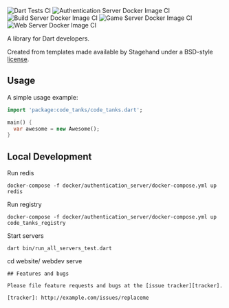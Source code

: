 ![Dart Tests CI](https://github.com/Derrick56007/code_tanks/workflows/Dart%20Tests%20CI/badge.svg)
![Authentication Server Docker Image CI](https://github.com/Derrick56007/code_tanks/workflows/Authentication%20Server%20Docker%20Image%20CI/badge.svg)
![Build Server Docker Image CI](https://github.com/Derrick56007/code_tanks/workflows/Build%20Server%20Docker%20Image%20CI/badge.svg)
![Game Server Docker Image CI](https://github.com/Derrick56007/code_tanks/workflows/Game%20Server%20Docker%20Image%20CI/badge.svg)
![Web Server Docker Image CI](https://github.com/Derrick56007/code_tanks/workflows/Web%20Server%20Docker%20Image%20CI/badge.svg)

A library for Dart developers.

Created from templates made available by Stagehand under a BSD-style
[license](https://github.com/dart-lang/stagehand/blob/master/LICENSE).

## Usage

A simple usage example:

```dart
import 'package:code_tanks/code_tanks.dart';

main() {
  var awesome = new Awesome();
}
```

## Local Development

Run redis
```
docker-compose -f docker/authentication_server/docker-compose.yml up redis
```
Run registry
```
docker-compose -f docker/authentication_server/docker-compose.yml up code_tanks_registry
```
Start servers
```
dart bin/run_all_servers_test.dart
```
cd website/
webdev serve
```
## Features and bugs

Please file feature requests and bugs at the [issue tracker][tracker].

[tracker]: http://example.com/issues/replaceme

